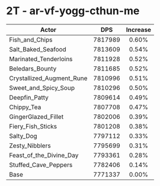 # 2T - ar-vf-yogg-cthun-me
| Actor | DPS | Increase |
|---|:---:|:---:|
|Fish_and_Chips|7817989|0.60%|
|Salt_Baked_Seafood|7813609|0.54%|
|Marinated_Tenderloins|7811928|0.52%|
|Beledars_Bounty|7811685|0.52%|
|Crystallized_Augment_Rune|7810996|0.51%|
|Sweet_and_Spicy_Soup|7810296|0.50%|
|Deepfin_Patty|7809614|0.49%|
|Chippy_Tea|7807708|0.47%|
|GingerGlazed_Fillet|7802006|0.39%|
|Fiery_Fish_Sticks|7801208|0.38%|
|Salty_Dog|7797112|0.33%|
|Zesty_Nibblers|7795699|0.31%|
|Feast_of_the_Divine_Day|7793361|0.28%|
|Stuffed_Cave_Peppers|7782406|0.14%|
|Base|7771337|0.00%|

